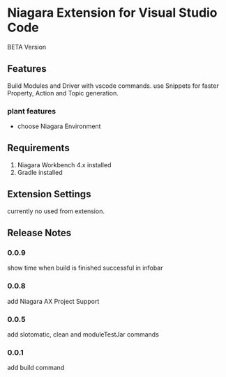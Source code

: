 # Niagara Extension for Visual Studio Code

BETA Version

## Features

Build Modules and Driver with vscode commands.
use Snippets for faster Property, Action and Topic generation.

### plant features

* choose Niagara Environment

## Requirements

1. Niagara Workbench 4.x installed
2. Gradle installed




## Extension Settings

currently no used from extension.


## Release Notes

### 0.0.9

show time when build is finished successful in infobar

### 0.0.8

add Niagara AX Project Support

### 0.0.5

add slotomatic, clean and moduleTestJar commands

### 0.0.1

add build command